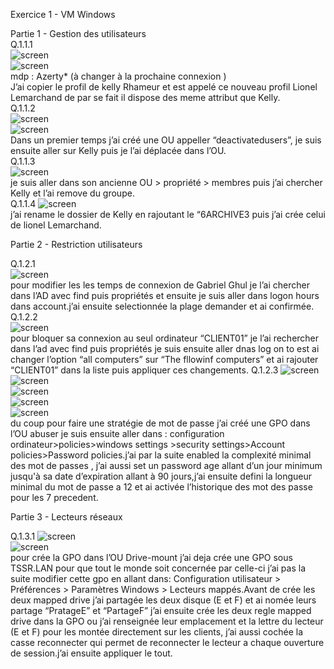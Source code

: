 Exercice 1 - VM Windows

Partie 1 - Gestion des utilisateurs  
Q.1.1.1  
![screen](https://github.com/The-flosh/TSSR---Checkpoint-3/blob/main/chekpoint/1.png)    
![screen](https://github.com/The-flosh/TSSR---Checkpoint-3/blob/main/chekpoint/2.png)  
mdp : Azerty* (à changer à la prochaine connexion )  
J’ai copier le profil de kelly Rhameur et est appelé ce nouveau profil Lionel Lemarchand de par se fait il dispose des meme attribut que Kelly.  
Q.1.1.2   
![screen](https://github.com/The-flosh/TSSR---Checkpoint-3/blob/main/chekpoint/3.png)   
![screen](https://github.com/The-flosh/TSSR---Checkpoint-3/blob/main/chekpoint/4.png)   
Dans un premier temps j’ai créé une OU appeller “deactivatedusers”, je suis ensuite aller sur Kelly puis je l’ai déplacée dans l’OU.  
Q.1.1.3   
![screen](https://github.com/The-flosh/TSSR---Checkpoint-3/blob/main/chekpoint/5.png)   
je suis aller dans son ancienne OU > propriété > membres puis j’ai chercher Kelly  et l’ai remove du groupe.   
Q.1.1.4 
![screen](https://github.com/The-flosh/TSSR---Checkpoint-3/blob/main/chekpoint/6.png)   
j’ai rename le dossier de Kelly en rajoutant le “6ARCHIVE3 puis j’ai crée celui de lionel Lemarchand.  

Partie 2 - Restriction utilisateurs

Q.1.2.1  
![screen](https://github.com/The-flosh/TSSR---Checkpoint-3/blob/main/chekpoint/7.png)   
pour modifier les les temps de connexion de Gabriel Ghul je l’ai chercher dans l’AD avec find puis propriétés et ensuite je suis aller dans logon hours dans account.j’ai ensuite selectionnée la plage demander et ai confirmée.   
Q.1.2.2   
![screen](https://github.com/The-flosh/TSSR---Checkpoint-3/blob/main/chekpoint/8.png)   
pour bloquer sa connexion au seul ordinateur “CLIENT01” je l’ai rechercher dans l’ad avec find puis propriétés je suis ensuite aller dnas log on to est ai changer l’option “all computers” sur “The fllowinf computers” et ai rajouter “CLIENT01” dans la liste puis appliquer ces changements.
Q.1.2.3 
![screen](https://github.com/The-flosh/TSSR---Checkpoint-3/blob/main/chekpoint/9.png)   
![screen](https://github.com/The-flosh/TSSR---Checkpoint-3/blob/main/chekpoint/10.png)  
![screen](https://github.com/The-flosh/TSSR---Checkpoint-3/blob/main/chekpoint/11.png)  
![screen](https://github.com/The-flosh/TSSR---Checkpoint-3/blob/main/chekpoint/12.png)  
![screen](https://github.com/The-flosh/TSSR---Checkpoint-3/blob/main/chekpoint/13.png)  
du coup pour faire une stratégie de mot de passe j’ai créé une GPO dans l’OU abuser je suis ensuite aller dans : configuration ordinateur>policies>windows settings >security settings>Account policies>Password policies.j’ai par la suite enabled la complexité minimal des mot de passes , j’ai aussi set un password age allant d’un jour minimum jusqu'à sa date d’expiration allant à 90 jours,j’ai ensuite defini la longueur minimal du mot de passe a 12 et ai activée l’historique des mot des passe pour les 7 precedent.

Partie 3 - Lecteurs réseaux

Q.1.3.1 
![screen](https://github.com/The-flosh/TSSR---Checkpoint-3/blob/main/chekpoint/14.png)  
![screen](https://github.com/The-flosh/TSSR---Checkpoint-3/blob/main/chekpoint/15.png)  
pour crée la GPO dans l’OU Drive-mount j’ai deja crée une GPO sous TSSR.LAN pour que tout le monde soit concernée par celle-ci j’ai pas la suite modifier cette gpo en allant dans: Configuration utilisateur > Préférences > Paramètres Windows > Lecteurs mappés.Avant de crée les deux mapped drive j’ai partagée les deux disque (E et F) et ai nomée leurs partage “PratageE” et “PartageF” j’ai ensuite crée les deux regle mapped drive dans la GPO ou j’ai renseignée leur emplacement et la lettre du lecteur (E et F) pour les montée directement sur les clients, j’ai aussi cochée la casse reconnecter qui permet de reconnecter le lecteur a chaque ouverture de session.j’ai ensuite appliquer le tout.

